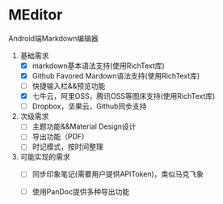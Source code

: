 # MEditor
Android端Markdown编辑器
1. 基础需求
	- [x] markdown基本语法支持(使用RichText库)
    - [x] Github Favored Mardown语法支持(使用RichText库)
    - [ ] 快捷输入栏&&预览功能
    - [x] 七牛云，阿里OSS，腾讯OSS等图床支持(使用RichText库)
    - [ ] Dropbox，坚果云，Github同步支持
2. 次级需求
    - [ ] 主题功能&&Material Design设计
    - [ ] 导出功能（PDF)
    - [ ] 时记模式，按时间整理
3. 可能实现的需求
    - [ ] 同步印象笔记(需要用户提供APIToken)，类似马克飞象
    - [ ] 使用PanDoc提供多种导出功能

